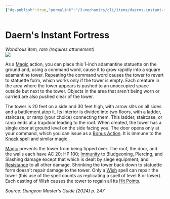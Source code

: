 ```yaml
---
{"dg-publish":true,"permalink":"/3-mechanics/cli/items/daerns-instant-fortress-xdmg/","tags":["ttrpg-cli/compendium/src/5e/xdmg","ttrpg-cli/item/attunement/required","ttrpg-cli/item/rarity/rare"],"created":"2025-02-22T12:02:28.160-05:00","updated":"2025-02-26T17:46:13.974-05:00"}
---
```


# Daern's Instant Fortress
*Wondrous item, rare (requires attunement)*  
![](3-Mechanics/CLI/items/img/daerns-instant-fortress.webp#right)


As a [Magic](3-Mechanics/CLI/rules/actions.md#Magic) action, you can place this 1-inch adamantine statuette on the ground and, using a command word, cause it to grow rapidly into a square adamantine tower. Repeating the command word causes the tower to revert to statuette form, which works only if the tower is empty. Each creature in the area where the tower appears is pushed to an unoccupied space outside but next to the tower. Objects in the area that aren't being worn or carried are also pushed clear of the tower.

The tower is 20 feet on a side and 30 feet high, with arrow slits on all sides and a battlement atop it. Its interior is divided into two floors, with a ladder, staircase, or ramp (your choice) connecting them. This ladder, staircase, or ramp ends at a trapdoor leading to the roof. When created, the tower has a single door at ground level on the side facing you. The door opens only at your command, which you can issue as a [Bonus Action](3-Mechanics/CLI/rules/variant-rules/bonus-action-xphb.md). It is immune to the [Knock](3-Mechanics/CLI/spells/knock-xphb.md) spell and similar magic.

[Magic](3-Mechanics/CLI/rules/actions.md#Magic) prevents the tower from being tipped over. The roof, the door, and the walls each have AC 20; HP 100; [Immunity](3-Mechanics/CLI/rules/variant-rules/immunity-xphb.md) to Bludgeoning, Piercing, and Slashing damage except that which is dealt by siege equipment; and [Resistance](3-Mechanics/CLI/rules/variant-rules/resistance-xphb.md) to all other damage. Shrinking the tower back down to statuette form doesn't repair damage to the tower. Only a [Wish](3-Mechanics/CLI/spells/wish-xphb.md) spell can repair the tower (this use of the spell counts as replicating a spell of level 8 or lower). Each casting of Wish causes the tower to regain all its [Hit Points](3-Mechanics/CLI/rules/variant-rules/hit-points-xphb.md).

*Source: Dungeon Master's Guide (2024) p. 247*
